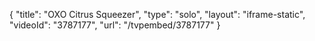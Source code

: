 {
    "title": "OXO Citrus Squeezer",
    "type": "solo",
    "layout": "iframe-static",
    "videoId": "3787177",
    "url": "\/tvpembed\/3787177"
}